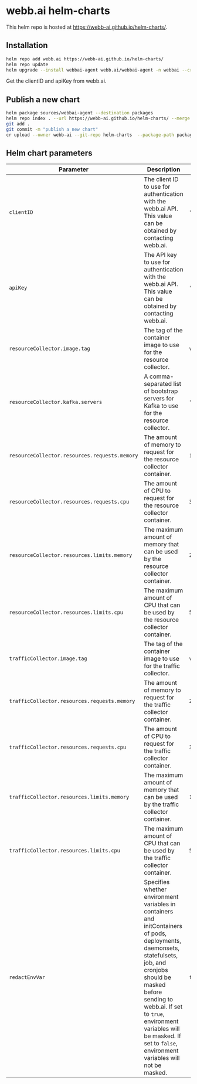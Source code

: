# webb.ai helm-charts

This helm repo is hosted at https://webb-ai.github.io/helm-charts/.

## Installation

```bash
helm repo add webb.ai https://webb-ai.github.io/helm-charts/
helm repo update
helm upgrade --install webbai-agent webb.ai/webbai-agent -n webbai --create-namespace --set-string clientID="xxx" --set apiKey="xxx"
```

Get the clientID and apiKey from webb.ai.


## Publish a new chart


```bash
helm package sources/webbai-agent --destination packages
helm repo index . --url https://webb-ai.github.io/helm-charts/ --merge index.yaml
git add .
git commit -m "publish a new chart"
cr upload --owner webb-ai --git-repo helm-charts  --package-path packages --skip-existing

```

## Helm chart parameters

| Parameter | Description | Default |
| --- | --- | --- |
| `clientID` | The client ID to use for authentication with the webb.ai API. This value can be obtained by contacting webb.ai. | `""` |
| `apiKey` | The API key to use for authentication with the webb.ai API. This value can be obtained by contacting webb.ai. | `""` |
| `resourceCollector.image.tag` | The tag of the container image to use for the resource collector. | `v0.4.5` |
| `resourceCollector.kafka.servers` | A comma-separated list of bootstrap servers for Kafka to use for the resource collector. | `""` |
| `resourceCollector.resources.requests.memory` | The amount of memory to request for the resource collector container. | `1000Mi` |
| `resourceCollector.resources.requests.cpu` | The amount of CPU to request for the resource collector container. | `300m` |
| `resourceCollector.resources.limits.memory` | The maximum amount of memory that can be used by the resource collector container. | `2000Mi` |
| `resourceCollector.resources.limits.cpu` | The maximum amount of CPU that can be used by the resource collector container. | `500m` |
| `trafficCollector.image.tag` | The tag of the container image to use for the traffic collector. | `v0.8.3.1` |
| `trafficCollector.resources.requests.memory` | The amount of memory to request for the traffic collector container. | `200Mi` |
| `trafficCollector.resources.requests.cpu` | The amount of CPU to request for the traffic collector container. | `300m` |
| `trafficCollector.resources.limits.memory` | The maximum amount of memory that can be used by the traffic collector container. | `1000Mi` |
| `trafficCollector.resources.limits.cpu` | The maximum amount of CPU that can be used by the traffic collector container. | `500m` |
| `redactEnvVar` | Specifies whether environment variables in containers and initContainers of pods, deployments, daemonsets, statefulsets, job, and cronjobs should be masked before sending to webb.ai. If set to `true`, environment variables will be masked. If set to `false`, environment variables will not be masked. | `false` |

